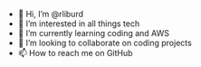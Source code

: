 - 👋 Hi, I’m @rliburd
- 👀 I’m interested in all things tech
- 🌱 I’m currently learning coding and AWS
- 💞️ I’m looking to collaborate on coding projects
- 📫 How to reach me on GitHub

<!---
rliburd/rliburd is a ✨ special ✨ repository because its `README.md` (this file) appears on your GitHub profile.
You can click the Preview link to take a look at your changes.
--->
